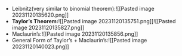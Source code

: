 - Leibnitz(very similar to binomial theorem):![[Pasted image 20231120135620.png]]
- **Taylor’s Theorem:**![[Pasted image 20231120135751.png]]![[Pasted image 20231120135827.png]]
- Maclaurin’s:![[Pasted image 20231120135856.png]]
- General Form of Taylor’s + Maclaurin’s:![[Pasted image 20231120140023.png]]

